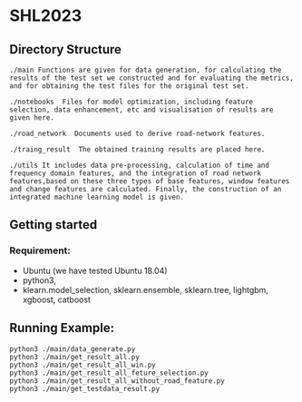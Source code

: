 # SHL2023

## Directory Structure

```
./main Functions are given for data generation, for calculating the results of the test set we constructed and for evaluating the metrics, and for obtaining the test files for the original test set.

./notebooks  Files for model optimization, including feature selection, data enhancement, etc and visualisation of results are given here.

./road_network  Documents used to derive road-network features.

./traing_result  The obtained training results are placed here. 

./utils It includes data pre-processing, calculation of time and frequency domain features, and the integration of road network features,based on these three types of base features, window features and change features are calculated. Finally, the construction of an integrated machine learning model is given.
```

## Getting started

### Requirement:

* Ubuntu (we have tested Ubuntu 18.04)
* python3,
* klearn.model_selection, sklearn.ensemble, sklearn.tree, lightgbm, xgboost, catboost

## Running Example:



```
python3 ./main/data_generate.py
python3 ./main/get_result_all.py
python3 ./main/get_result_all_win.py
python3 ./main/get_result_all_feture_selection.py
python3 ./main/get_result_all_without_road_feature.py
python3 ./main/get_testdata_result.py
```

